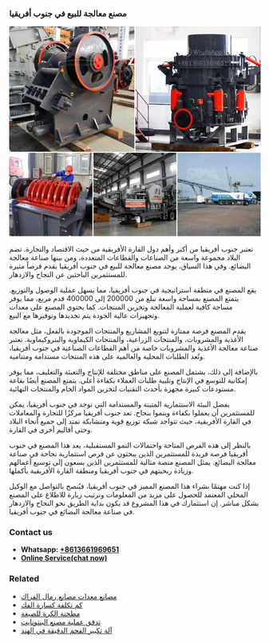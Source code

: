 <h3>مصنع معالجة للبيع في جنوب أفريقيا</h3><img src='1701853895.jpg' alt=''><p>تعتبر جنوب أفريقيا من أكبر وأهم دول القارة الأفريقية من حيث الاقتصاد والتجارة. تضم البلاد مجموعة واسعة من الصناعات والقطاعات المتعددة، ومن بينها صناعة معالجة البضائع. وفي هذا السياق، يوجد مصنع معالجة للبيع في جنوب أفريقيا يقدم فرصاً مثيرة للمستثمرين الباحثين عن النجاح والازدهار.</p><p>يقع المصنع في منطقة استراتيجية في جنوب أفريقيا، مما يسهل عملية الوصول والتوزيع. يتمتع المصنع بمساحة واسعة تبلغ من 200000 إلى 400000 قدم مربع، مما يوفر مساحة كافية لعملية المعالجة وتخزين المنتجات. كما يحتوي المصنع على معدات وتجهيزات عالية الجودة يتم تجديدها وتوفيرها مع البيع.</p><p>يقدم المصنع فرصة ممتازة لتنويع المشاريع والمنتجات الموجودة بالفعل، مثل معالجة الأغذية والمشروبات، والمنتجات الزراعية، والمنتجات الكيماوية والبتروكيماوية. تعتبر صناعة معالجة الأغذية والمشروبات خاصة من أهم القطاعات الصناعية في جنوب أفريقيا، وتُعد الطلبات المحلية والعالمية على هذه المنتجات مستدامة ومتنامية.</p><p>بالإضافة إلى ذلك، يشتمل المصنع على مناطق مختلفة للإنتاج والتعبئة والتغليف، مما يوفر إمكانية للتوسع في الإنتاج وتلبية طلبات العملاء بكفاءة أعلى. يتمتع المصنع أيضًا بقاعة مستودعات كبيرة مجهزة بأحدث التقنيات لتخزين المواد الخام والمنتجات النهائية.</p><p>بفضل البيئة الاستثمارية المتينة والمستدامة التي توجد في جنوب أفريقيا، يمكن للمستثمرين أن يعملوا بكفاءة وينموا بنجاح. تعد جنوب أفريقيا مركزًا للتجارة والمعاملات في القارة الأفريقية، حيث تتواجد شبكة توزيع قوية ومتشابكة تمتد إلى جميع أنحاء البلاد وحتى أقاليم أخرى في القارة.</p><p>بالنظر إلى هذه الفرص المتاحة واحتمالات النمو المستقبلية، يعد هذا المصنع في جنوب أفريقيا فرصة فريدة للمستثمرين الذين يبحثون عن فرص استثمارية نجاحة في صناعة معالجة البضائع. يمثل المصنع منصة مثالية للمستثمرين الذين يسعون إلى توسيع أعمالهم وزيادة ربحيتهم في جنوب أفريقيا ومنطقة القارة الأفريقية بأكملها.</p><p>إذا كنت مهتمًا بشراء هذا المصنع المميز في جنوب أفريقيا، فيُنصح بالتواصل مع الوكيل المحلي المعتمد للحصول على مزيد من المعلومات وترتيب زيارة للاطلاع على المصنع بشكل مباشر. إن استثمارك في هذا المشروع قد يكون بداية الطريق نحو النجاح والازدهار في صناعة معالجة البضائع في جنوب أفريقيا.</p><h3>Contact us</h3><ul><li><strong>Whatsapp:&nbsp;<a href="https://wa.me/8613661969651">+8613661969651</a></strong></li><li><a href="https://swt.shibang-china.com/?git&amp;zhl&amp;مصنع معالجة للبيع في جنوب أفريقيا"><strong>Online Service(chat now)</strong></a></li></ul><h3>Related</h3><ul><li><a href='مصانع معدات مصانع رمال الفراك.md'>مصانع معدات مصانع رمال الفراك</a></li><li><a href='كم تكلفة كسارة الفك.md'>كم تكلفة كسارة الفك</a></li><li><a href='مطحنة الكرة للصبغة.md'>مطحنة الكرة للصبغة</a></li><li><a href='تدفق عملية مصنع البنتونايت.md'>تدفق عملية مصنع البنتونايت</a></li><li><a href='آلة تكبير الفحم الدقيقة في الهند.md'>آلة تكبير الفحم الدقيقة في الهند</a></li></ul>